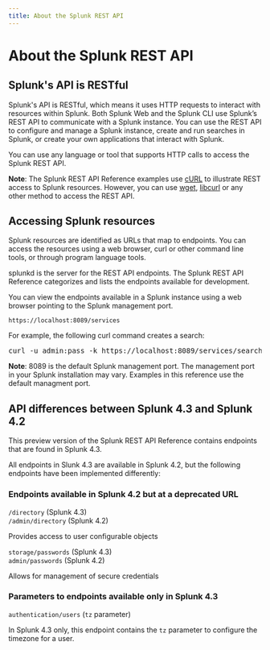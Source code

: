 ```yaml
---
title: About the Splunk REST API
---
```


# About the Splunk REST API

## Splunk's API is RESTful 

Splunk's API is RESTful, which means it uses HTTP requests to interact with resources within Splunk. Both Splunk Web and the Splunk CLI use Splunk’s REST API to communicate with a Splunk instance. You can use the REST API to configure and manage a Splunk instance, create and run searches in Splunk, or create your own applications that interact with Splunk.

You can use any language or tool that supports HTTP calls to access the Splunk REST API. 

**Note**: The Splunk REST API Reference examples use [cURL](http://curl.haxx.se/) to illustrate REST access to Splunk resources. However, you can use [wget](http://www.gnu.org/s/wget/), [libcurl](http://curl.haxx.se/libcurl/c/) or any other method to access the REST API.


## Accessing Splunk resources

Splunk resources are identified as URLs that map to endpoints. You can access the resources using a web browser, curl or other command line tools, or through program language tools.

splunkd is the server for the REST API endpoints. The Splunk REST API Reference  categorizes and lists the endpoints available for development. 

You can view the endpoints available in a Splunk instance using a web browser pointing to  the Splunk management port.

	https://localhost:8089/services

For example, the following curl command creates a search:

<pre class="terminal">curl -u admin:pass -k https://localhost:8089/services/search/jobs -d "search=search *"</pre>

**Note**: 8089 is the default Splunk management port. The management port in your Splunk installation may vary. Examples in this reference use the default managment port.

## API differences between Splunk 4.3 and Splunk 4.2
This preview version of the Splunk REST API Reference contains endpoints that are found in Splunk 4.3. 

All endpoints in Slunk 4.3 are available in Splunk 4.2, but the following endpoints have been implemented differently:

### Endpoints available in Splunk 4.2 but at a deprecated URL

`/directory` (Splunk 4.3) <br/>
`/admin/directory` (Splunk 4.2)

Provides access to user configurable objects

`storage/passwords` (Splunk 4.3) <br/>
`admin/passwords` (Splunk 4.2)

Allows for management of secure credentials 

### Parameters to endpoints available only in Splunk 4.3
`authentication/users` (`tz` parameter)

In Splunk 4.3 only, this endpoint contains the `tz` parameter to configure the timezone for a user.